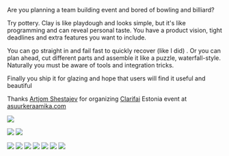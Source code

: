 Are you planning a team building event and bored of bowling and billiard?  
  
Try pottery. Clay is like playdough and looks simple, but it's like programming and can reveal personal taste. You have a product vision, tight deadlines and extra features you want to include.  
  
You can go straight in and fail fast to quickly recover (like I did) . Or you can plan ahead, cut different parts and assemble it like a puzzle, waterfall-style. Naturally you must be aware of tools and integration tricks.  
  
Finally you ship it for glazing and hope that users will find it useful and beautiful  
  
Thanks [](https://www.linkedin.com/in/ACoAAAQu52gBc0RgD6a8Rz8_SGijcY4YxpnNkq4)[Artjom Shestajev](https://www.linkedin.com/in/artjom-shestajev/) for organizing [Clarifai](https://www.linkedin.com/company/clarifai/) Estonia event at [asuurkeraamika.com](http://asuurkeraamika.com/)

![](img/Pasted%20image%2020241019233655.png)

![](img/Pasted%20image%2020241019233723.png)
![](img/Pasted%20image%2020241019233729.png)

![](img/Pasted%20image%2020241019233734.png)
![](img/Pasted%20image%2020241019233738.png)
![](img/Pasted%20image%2020241019233743.png)
![](img/Pasted%20image%2020241019233747.png)
![](img/Pasted%20image%2020241019233752.png)
![](img/Pasted%20image%2020241019233756.png)
![](img/Pasted%20image%2020241019233801.png)

